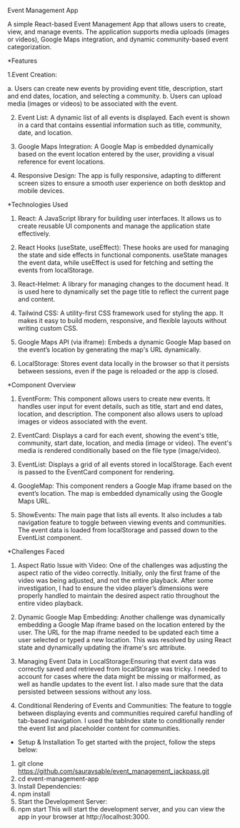 Event Management App

A simple React-based Event Management App that allows users to create, view, and manage events. The application supports media uploads (images or videos), Google Maps integration, and dynamic community-based event categorization.

*Features

1.Event Creation:
  
  a. Users can create new events by providing event title, description, start and end dates, location, and selecting a community.
  b. Users can upload media (images or videos) to be associated with the event.

2. Event List: A dynamic list of all events is displayed. Each event is shown in a card that contains essential information such as title, community, date, and location.

3. Google Maps Integration: A Google Map is embedded dynamically based on the event location entered by the user, providing a visual reference for event locations.

4. Responsive Design: The app is fully responsive, adapting to different screen sizes to ensure a smooth user experience on both desktop and mobile devices.

*Technologies Used

1. React: A JavaScript library for building user interfaces. It allows us to create reusable UI components and manage the application state effectively.

2. React Hooks (useState, useEffect): These hooks are used for managing the state and side effects in functional components. useState manages the event data, while useEffect is used for fetching and setting the       events from localStorage.

3. React-Helmet: A library for managing changes to the document head. It is used here to dynamically set the page title to reflect the current page and content.

4. Tailwind CSS: A utility-first CSS framework used for styling the app. It makes it easy to build modern, responsive, and flexible layouts without writing custom CSS.

5. Google Maps API (via iframe): Embeds a dynamic Google Map based on the event’s location by generating the map's URL dynamically.

6. LocalStorage: Stores event data locally in the browser so that it persists between sessions, even if the page is reloaded or the app is closed.

*Component Overview

1. EventForm: This component allows users to create new events. It handles user input for event details, such as title, start and end dates, location, and description. The component also allows users to upload 
    images or videos associated with the event.

2. EventCard: Displays a card for each event, showing the event's title, community, start date, location, and media (image or video). The event's media is rendered conditionally based on the file type (image/video).

3. EventList: Displays a grid of all events stored in localStorage. Each event is passed to the EventCard component for rendering.

4. GoogleMap: This component renders a Google Map iframe based on the event’s location. The map is embedded dynamically using the Google Maps URL.

5. ShowEvents: The main page that lists all events. It also includes a tab navigation feature to toggle between viewing events and communities. The event data is loaded from localStorage and passed down to the EventList component.

*Challenges Faced

1. Aspect Ratio Issue with Video: One of the challenges was adjusting the aspect ratio of the video correctly. Initially, only the first frame of the video was being adjusted, and not the entire playback. After       some investigation, I had to ensure the video player’s dimensions were properly handled to maintain the desired aspect ratio throughout the entire video playback.

2. Dynamic Google Map Embedding: Another challenge was dynamically embedding a Google Map iframe based on the location entered by the user. The URL for the map iframe needed to be updated each time a user             selected or typed a new location. This was resolved by using React state and dynamically updating the iframe's src attribute.

3. Managing Event Data in LocalStorage:Ensuring that event data was correctly saved and retrieved from localStorage was tricky. I needed to account for cases where the data might be missing or malformed, as well      as handle updates to the event list. I also made sure that the data persisted between sessions without any loss.

4. Conditional Rendering of Events and Communities: The feature to toggle between displaying events and communities required careful handling of tab-based navigation. I used the tabIndex state to conditionally       render the event list and placeholder content for communities.

* Setup & Installation
To get started with the project, follow the steps below:

1. git clone https://github.com/sauravsable/event_management_jackpass.git
2. cd event-management-app
3. Install Dependencies:
4. npm install
5. Start the Development Server:
6. npm start
This will start the development server, and you can view the app in your browser at http://localhost:3000.
